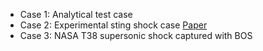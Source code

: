 - Case 1: Analytical test case
- Case 2: Experimental sting shock case [Paper](https://iopscience.iop.org/article/10.1088/0957-0233/22/10/104011)
- Case 3: NASA T38 supersonic shock captured with BOS
